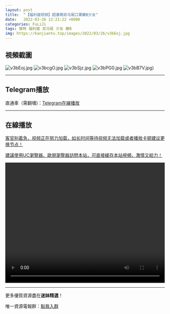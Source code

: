 ```yaml
---
layout: post
title:  "【福利姬视频】超激萌双马尾口罩嫩B少女"
date:   2022-03-26 12:21:22 +0800
categories: FuLiJi
tags: 推特 福利姬 双马尾 少女 嫩B
img: https://kanjiantu.top/images/2022/03/26/v3bEoj.jpg
---
```



## 視頻截圖

![v3bEoj.jpg](https://kanjiantu.top/images/2022/03/26/v3bEoj.jpg)
![v3bcgO.jpg](https://kanjiantu.top/images/2022/03/26/v3bcgO.jpg)
![v3bSjz.jpg](https://kanjiantu.top/images/2022/03/26/v3bSjz.jpg)
![v3bPG0.jpg](https://kanjiantu.top/images/2022/03/26/v3bPG0.jpg)
![v3bB7V.jpg](https://kanjiantu.top/images/2022/03/26/v3bB7V.jpg))

* * *
## Telegram播放

直通車（需翻墻)：[Telegram在線播放](https://t.me/mimeijingxuan/400)

* * *
## 在線播放
<u>客官别着急，视频正在努力加载，如长时间等待视频无法加载或者播放卡顿建议更换节点！</u>

<u>建議使用UC瀏覽器、歐朋瀏覽器訪問本站，可直接緩存本站視頻，激情又給力！</u>
<center><video src="https://cdn.publer.io/uploads/videos/623db47ddb27975e38c89ff9/8c04401f0f31a36fe305ab0e666eeb7d.mp4" width="100%" height="380px" controls="controls"></video></center>


* * *
更多優質資源盡在**迷妹精選**！

唯一資源電報群：[點我入群](https://t.me/mimeijingxuan)


